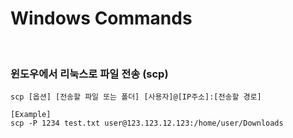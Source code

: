 # Windows Commands

<br/>

### 윈도우에서 리눅스로 파일 전송 (scp)
```
scp [옵션] [전송할 파일 또는 폴더] [사용자]@[IP주소]:[전송할 경로]
```
```
[Example]
scp -P 1234 test.txt user@123.123.12.123:/home/user/Downloads
```

